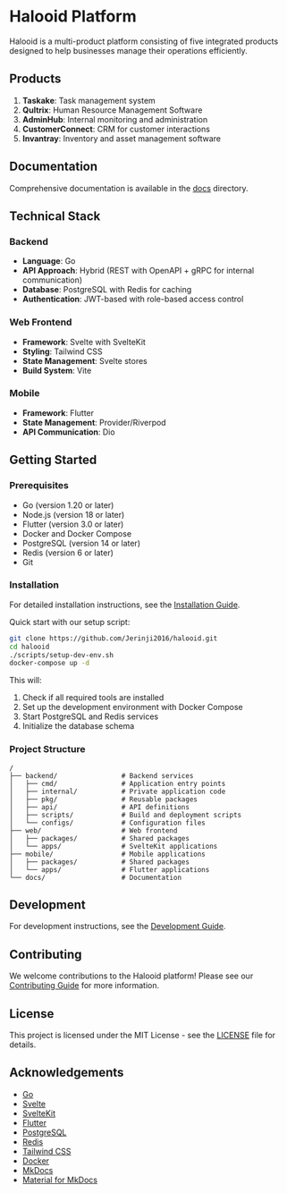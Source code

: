 # Halooid Platform

Halooid is a multi-product platform consisting of five integrated products designed to help businesses manage their operations efficiently.

## Products

1. **Taskake**: Task management system
2. **Qultrix**: Human Resource Management Software
3. **AdminHub**: Internal monitoring and administration
4. **CustomerConnect**: CRM for customer interactions
5. **Invantray**: Inventory and asset management software

## Documentation

Comprehensive documentation is available in the [docs](./docs) directory.

## Technical Stack

### Backend

- **Language**: Go
- **API Approach**: Hybrid (REST with OpenAPI + gRPC for internal communication)
- **Database**: PostgreSQL with Redis for caching
- **Authentication**: JWT-based with role-based access control

### Web Frontend

- **Framework**: Svelte with SvelteKit
- **Styling**: Tailwind CSS
- **State Management**: Svelte stores
- **Build System**: Vite

### Mobile

- **Framework**: Flutter
- **State Management**: Provider/Riverpod
- **API Communication**: Dio

## Getting Started

### Prerequisites

- Go (version 1.20 or later)
- Node.js (version 18 or later)
- Flutter (version 3.0 or later)
- Docker and Docker Compose
- PostgreSQL (version 14 or later)
- Redis (version 6 or later)
- Git

### Installation

For detailed installation instructions, see the [Installation Guide](./docs/getting-started/setup.md).

Quick start with our setup script:

```bash
git clone https://github.com/Jerinji2016/halooid.git
cd halooid
./scripts/setup-dev-env.sh
docker-compose up -d
```

This will:

1. Check if all required tools are installed
2. Set up the development environment with Docker Compose
3. Start PostgreSQL and Redis services
4. Initialize the database schema

### Project Structure

```text
/
├── backend/                # Backend services
│   ├── cmd/                # Application entry points
│   ├── internal/           # Private application code
│   ├── pkg/                # Reusable packages
│   ├── api/                # API definitions
│   ├── scripts/            # Build and deployment scripts
│   └── configs/            # Configuration files
├── web/                    # Web frontend
│   ├── packages/           # Shared packages
│   └── apps/               # SvelteKit applications
├── mobile/                 # Mobile applications
│   ├── packages/           # Shared packages
│   └── apps/               # Flutter applications
└── docs/                   # Documentation
```

## Development

For development instructions, see the [Development Guide](./docs/development/index.md).

## Contributing

We welcome contributions to the Halooid platform! Please see our [Contributing Guide](./docs/contributing/index.md) for more information.

## License

This project is licensed under the MIT License - see the [LICENSE](LICENSE) file for details.

## Acknowledgements

- [Go](https://golang.org/)
- [Svelte](https://svelte.dev/)
- [SvelteKit](https://kit.svelte.dev/)
- [Flutter](https://flutter.dev/)
- [PostgreSQL](https://www.postgresql.org/)
- [Redis](https://redis.io/)
- [Tailwind CSS](https://tailwindcss.com/)
- [Docker](https://www.docker.com/)
- [MkDocs](https://www.mkdocs.org/)
- [Material for MkDocs](https://squidfunk.github.io/mkdocs-material/)
